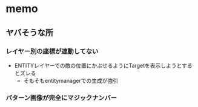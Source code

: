 # memo

## ヤバそうな所
### レイヤー別の座標が連動してない
- ENTITYレイヤーでの敵の位置にかぶせるようにTargetを表示しようとするとズレる
    - そもそもentitymanagerでの生成が強引

### パターン画像が完全にマジックナンバー

